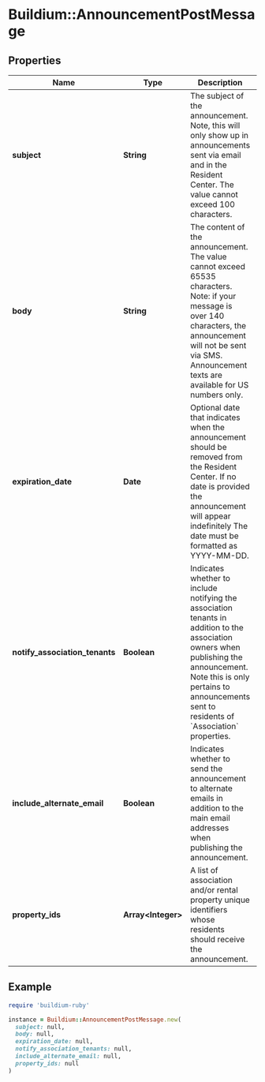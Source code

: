 # Buildium::AnnouncementPostMessage

## Properties

| Name | Type | Description | Notes |
| ---- | ---- | ----------- | ----- |
| **subject** | **String** | The subject of the announcement. Note, this will only show up in announcements sent via email and in the Resident Center. The value cannot exceed 100 characters. |  |
| **body** | **String** | The content of the announcement. The value cannot exceed 65535 characters. Note: if your message is over 140 characters, the announcement will not be sent via SMS. Announcement texts are available for US numbers only. |  |
| **expiration_date** | **Date** | Optional date that indicates when the announcement should be removed from the Resident Center. If no date is provided the announcement will appear indefinitely The date must be formatted as YYYY-MM-DD. | [optional] |
| **notify_association_tenants** | **Boolean** | Indicates whether to include notifying the association tenants in addition to the association owners when publishing the announcement. Note this is only pertains to announcements sent to residents of &#x60;Association&#x60; properties. |  |
| **include_alternate_email** | **Boolean** | Indicates whether to send the announcement to alternate emails in addition to the main email addresses when publishing the announcement. |  |
| **property_ids** | **Array&lt;Integer&gt;** | A list of association and/or rental property unique identifiers whose residents should receive the announcement. |  |

## Example

```ruby
require 'buildium-ruby'

instance = Buildium::AnnouncementPostMessage.new(
  subject: null,
  body: null,
  expiration_date: null,
  notify_association_tenants: null,
  include_alternate_email: null,
  property_ids: null
)
```

